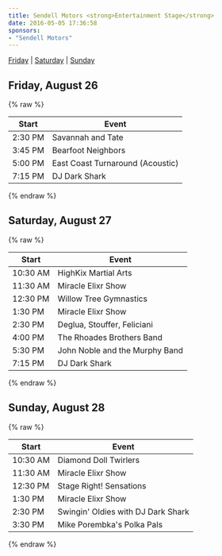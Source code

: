```yaml
---
title: Sendell Motors <strong>Entertainment Stage</strong>
date: 2016-05-05 17:36:58
sponsors:
- "Sendell Motors"
---
```


[Friday](#friday) | [Saturday](#saturday) | [Sunday](#sunday)

<a name="friday"></a>

## Friday, August 26

{% raw %}
<table class="table table-striped">
  <thead>
    <tr>
      <th>Start</th><th>Event</th>
    </tr>
  </thead>
  <tbody>
    <tr>
      <td>2:30 PM</td><td>Savannah and Tate</td>
    </tr>
    <tr>
      <td>3:45 PM</td><td>Bearfoot Neighbors</td>
    </tr>
    <tr>
      <td>5:00 PM</td><td>East Coast Turnaround (Acoustic)</td>
    </tr>
    <tr>
      <td>7:15 PM</td><td>DJ Dark Shark</td>
    </tr>
  </tbody>
</table>
{% endraw %}

<a name="saturday"></a>

## Saturday, August 27

{% raw %}
<table class="table table-striped">
  <thead>
    <tr>
      <th>Start</th><th>Event</th>
    </tr>
  </thead>
  <tbody>
    <tr>
      <td>10:30 AM</td><td>HighKix Martial Arts</td>
    </tr>
    <tr>
      <td>11:30 AM</td><td>Miracle Elixr Show</td>
    </tr>
    <tr>
      <td>12:30 PM</td><td>Willow Tree Gymnastics</td>
    </tr>
    <tr>
      <td>1:30 PM</td><td>Miracle Elixr Show</td>
    </tr>
    <tr>
      <td>2:30 PM</td><td>Deglua, Stouffer, Feliciani</td>
    </tr>
    <tr>
      <td>4:00 PM</td><td>The Rhoades Brothers Band</td>
    </tr>
    <tr>
      <td>5:30 PM</td><td>John Noble and the Murphy Band</td>
    </tr>
    <tr>
      <td>7:15 PM</td><td>DJ Dark Shark</td>
    </tr>
  </tbody>
</table>
{% endraw %}

<a name="sunday"></a>

## Sunday, August 28

{% raw %}
<table class="table table-striped">
  <thead>
    <tr>
      <th>Start</th><th>Event</th>
    </tr>
  </thead>
  <tbody>
    <tr>
      <td>10:30 AM</td><td>Diamond Doll Twirlers</td>
    </tr>
    <tr>
      <td>11:30 AM</td><td>Miracle Elixr Show</td>
    </tr>
    <tr>
      <td>12:30 PM</td><td>Stage Right! Sensations</td>
    </tr>
    <tr>
      <td>1:30 PM</td><td>Miracle Elixr Show</td>
    </tr>
    <tr>
      <td>2:30 PM</td><td>Swingin' Oldies with DJ Dark Shark</td>
    </tr>
    <tr>
      <td>3:30 PM</td><td>Mike Porembka's Polka Pals</td>
    </tr>
  </tbody>
</table>
{% endraw %}
